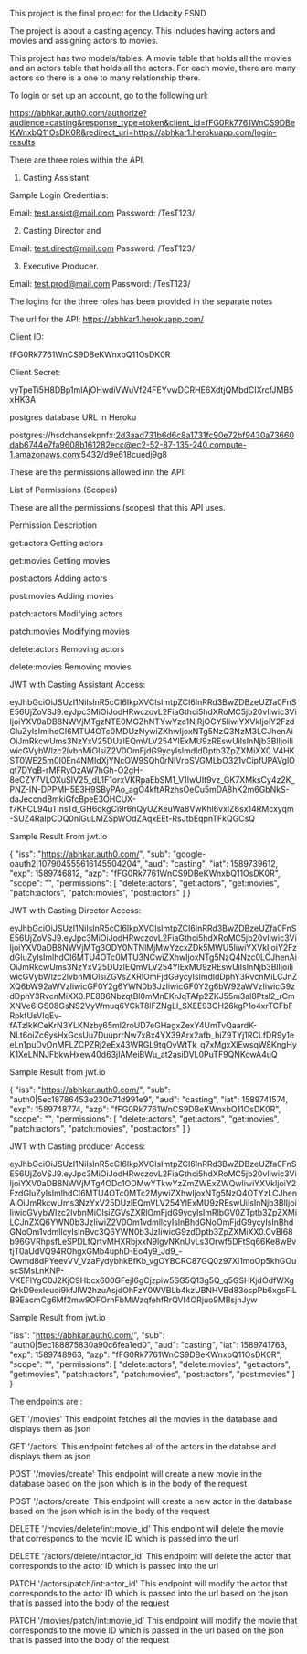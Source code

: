 This project is the final project for the Udacity FSND

The project is about a casting agency. This includes having actors and movies and assigning actors to movies. 

This project has two models/tables: A movie table that holds all the movies and an actors table that holds all the actors. For each movie, there are many actors so there is a one to many relationship there. 

To login or set up an account, go to the following url: 

https://abhkar.auth0.com/authorize?audience=casting&response_type=token&client_id=fFG0Rk7761WnCS9DBeKWnxbQ11OsDK0R&redirect_uri=https://abhkar1.herokuapp.com/login-results

There are three roles within the API. 

1) Casting Assistant 

Sample Login Credentials:

Email: test.assist@mail.com
Password: /TesT123/

2) Casting Director and 

Email: test.direct@mail.com
Password: /TesT123/

3) Executive Producer. 

Email: test.prod@mail.com
Password: /TesT123/

The logins for the three roles has been provided in the separate notes 

The url for the API:
https://abhkar1.herokuapp.com/

Client ID:

fFG0Rk7761WnCS9DBeKWnxbQ11OsDK0R

Client Secret:

vyTpeTi5H8DBp1mIAjOHwdiVWuVf24FEYvwDCRHE6XdtjQMbdCIXrcfJMB5xHK3A


postgres database URL in Heroku

postgres://hsdchansekpnfx:2d3aad731b6d6c8a1731fc90e72bf9430a73660dab6744e7fa9608b161282ecc@ec2-52-87-135-240.compute-1.amazonaws.com:5432/d9e618cuedj9g8



These are the permissions allowed inn the API:

List of Permissions (Scopes)

These are all the permissions (scopes) that this API uses.

Permission	                      Description	

get:actors	                      Getting actors	

get:movies	                      Getting movies	

post:actors	                      Adding actors	

post:movies	                      Adding movies	

patch:actors	                  Modifying actors	

patch:movies	                  Modifying movies	

delete:actors	                  Removing actors	

delete:movies	                  Removing movies







JWT with Casting Assistant Access:

eyJhbGciOiJSUzI1NiIsInR5cCI6IkpXVCIsImtpZCI6InRRd3BwZDBzeUZfa0FnSE56UjZoVSJ9.eyJpc3MiOiJodHRwczovL2FiaGthci5hdXRoMC5jb20vIiwic3ViIjoiYXV0aDB8NWVjMTgzNTE0MGZhNTYwYzc1NjRjOGY5IiwiYXVkIjoiY2FzdGluZyIsImlhdCI6MTU4OTc0MDUzNywiZXhwIjoxNTg5NzQ3NzM3LCJhenAiOiJmRkcwUms3NzYxV25DUzlEQmVLV254YlExMU9zREswUiIsInNjb3BlIjoiIiwicGVybWlzc2lvbnMiOlsiZ2V0OmFjdG9ycyIsImdldDptb3ZpZXMiXX0.V4HKST0WE25m0I0En4NMIdXjYNcOW9SQh0rNlVrpSVGMLbO321vCipfUPAVglOqt7DYqB-rMFRyOzAW7hGh-O2gH-8eCZY7VLOXuSIV25_dL1F1orxVKRpaEbSM1_V1IwUIt9vz_GK7XMksCy4z2K_PNZ-IN-DPPMH5E3H9SByPAo_agO4kftARzhsOeCu5mDA8hK2m6GbNkS-daJeccndBmkiGfcBpeE3OHCUX-f7KFCL94uTinsTd_GH6qkgCi9r6nQyUZKeuWa8VwKhl6vxIZ6sx14RMcxyqm-SUZ4RaIpCDQ0nlGuLMZSpWOdZAqxEEt-RsJtbEqpnTFkQGCsQ

Sample Result From jwt.io

{
  "iss": "https://abhkar.auth0.com/",
  "sub": "google-oauth2|107904555616145504204",
  "aud": "casting",
  "iat": 1589739612,
  "exp": 1589746812,
  "azp": "fFG0Rk7761WnCS9DBeKWnxbQ11OsDK0R",
  "scope": "",
  "permissions": [
    "delete:actors",
    "get:actors",
    "get:movies",
    "patch:actors",
    "patch:movies",
    "post:actors"
  ]
}


JWT with Casting Director Access:

eyJhbGciOiJSUzI1NiIsInR5cCI6IkpXVCIsImtpZCI6InRRd3BwZDBzeUZfa0FnSE56UjZoVSJ9.eyJpc3MiOiJodHRwczovL2FiaGthci5hdXRoMC5jb20vIiwic3ViIjoiYXV0aDB8NWVjMTg3ODY0NTNlMjMwYzcxZDk5MWU5IiwiYXVkIjoiY2FzdGluZyIsImlhdCI6MTU4OTc0MTU3NCwiZXhwIjoxNTg5NzQ4Nzc0LCJhenAiOiJmRkcwUms3NzYxV25DUzlEQmVLV254YlExMU9zREswUiIsInNjb3BlIjoiIiwicGVybWlzc2lvbnMiOlsiZGVsZXRlOmFjdG9ycyIsImdldDphY3RvcnMiLCJnZXQ6bW92aWVzIiwicGF0Y2g6YWN0b3JzIiwicGF0Y2g6bW92aWVzIiwicG9zdDphY3RvcnMiXX0.PE8B6NbzqtBl0mMnEKrJqTAfp2ZKJ55m3al8Ptsl2_rCmXNVe6iGS08GsNS2VyWmuq6YCkT8lFZNgLl_SXEE93CH26kgP1o4xrTCFbFRpkfUsVIqEv-fATzlkKCeKrN3YLKNzby65mI2roUD7eGHagxZexY4UmTvQaardK-NLt6oiZc6ysHxGcsUu7DuuprrNw7x8x4YX39Arx2afb_hiZ9TYj1RCLfDR9y1eeLn1puDvOnMFLZCPZRj2eEx43WRGL9tqOvWtTk_q7xMgxXlEwsqW8KngHyK1XeLNNJFbkwHxew40d63jIAMeiBWu_at2asiDVL0PuTF9QNKowA4uQ


Sample Result from jwt.io

{
  "iss": "https://abhkar.auth0.com/",
  "sub": "auth0|5ec18786453e230c71d991e9",
  "aud": "casting",
  "iat": 1589741574,
  "exp": 1589748774,
  "azp": "fFG0Rk7761WnCS9DBeKWnxbQ11OsDK0R",
  "scope": "",
  "permissions": [
    "delete:actors",
    "get:actors",
    "get:movies",
    "patch:actors",
    "patch:movies",
    "post:actors"
  ]
}


JWT with Casting producer Access:

eyJhbGciOiJSUzI1NiIsInR5cCI6IkpXVCIsImtpZCI6InRRd3BwZDBzeUZfa0FnSE56UjZoVSJ9.eyJpc3MiOiJodHRwczovL2FiaGthci5hdXRoMC5jb20vIiwic3ViIjoiYXV0aDB8NWVjMTg4ODc1ODMwYTkwYzZmZWExZWQwIiwiYXVkIjoiY2FzdGluZyIsImlhdCI6MTU4OTc0MTc2MywiZXhwIjoxNTg5NzQ4OTYzLCJhenAiOiJmRkcwUms3NzYxV25DUzlEQmVLV254YlExMU9zREswUiIsInNjb3BlIjoiIiwicGVybWlzc2lvbnMiOlsiZGVsZXRlOmFjdG9ycyIsImRlbGV0ZTptb3ZpZXMiLCJnZXQ6YWN0b3JzIiwiZ2V0Om1vdmllcyIsInBhdGNoOmFjdG9ycyIsInBhdGNoOm1vdmllcyIsInBvc3Q6YWN0b3JzIiwicG9zdDptb3ZpZXMiXX0.CvBl68b96GVRhpsfLeSPDLfQrtvMHXRbjxxN9lgvNKnUvLs3Orwf5DFtSq66Ke8wBvtjT0aUdVQ94ROhgxGMb4uphD-Eo4y9_Jd9_-Owmd8dPYeevVV_VzaFydybhkBfKb_vgOYBCRC87GQ0z97Xl1moOp5khGOuscSMsLnKNP-VKEFlYgC0J2KjC9Hbcx600GFejI6gCjzpiw5SG5Q13g5Q_q5GSHKjdOdfWXgQrkD9exleuoi9kfJIW2hzuAsjdOhFzY0WVBLb4kzUBNHVBd83ospPb6xgsFiLB9EacmCg6Mf2mw9OFOrhFbMWzqfehfRrQVI4ORjuo9MBsjnJyw

Sample Result from jwt.io

"iss": "https://abhkar.auth0.com/",
  "sub": "auth0|5ec188875830a90c6fea1ed0",
  "aud": "casting",
  "iat": 1589741763,
  "exp": 1589748963,
  "azp": "fFG0Rk7761WnCS9DBeKWnxbQ11OsDK0R",
  "scope": "",
  "permissions": [
    "delete:actors",
    "delete:movies",
    "get:actors",
    "get:movies",
    "patch:actors",
    "patch:movies",
    "post:actors",
    "post:movies"
  ]
}












The endpoints are : 

GET '/movies'
    This endpoint fetches all the movies in the database and displays them as json 

GET '/actors'
    This endpoint fetches all of the actors in the databse and displays them as json 

POST '/movies/create'
    This endpoint will create a new movie in the database based on the json which is in the body of the request 

POST '/actors/create'
    This endpoint will create a new actor in the database based on the json which is in the body of the request 

DELETE '/movies/delete/int:movie_id'
    This endpoint will delete the movie that corresponds to the movie ID which is passed into the url 

DELETE '/actors/delete/int:actor_id'
    This endpoint will delete the actor that corresponds to the actor ID which is passed into the url 

PATCH '/actors/patch/int:actor_id' 
    This endpoint will modify the actor that corresponds to the actor ID which is passed into the url based on the json that is passed into the body of the request 

PATCH '/movies/patch/int:movie_id'
    This endpoint will modify the movie that corresponds to the movie ID which is passed in the url based on the json that is passed into the body of the request